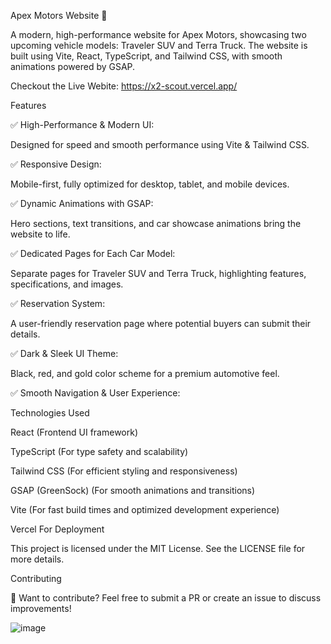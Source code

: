 Apex Motors Website 🚗

A modern, high-performance website for Apex Motors, showcasing two upcoming vehicle models: Traveler SUV and Terra Truck.
The website is built using Vite, React, TypeScript, and Tailwind CSS, with smooth animations powered by GSAP.



Checkout the Live Webite: https://x2-scout.vercel.app/





Features

✅ High-Performance & Modern UI:


Designed for speed and smooth performance using Vite & Tailwind CSS.

✅ Responsive Design:


Mobile-first, fully optimized for desktop, tablet, and mobile devices.

✅ Dynamic Animations with GSAP:


Hero sections, text transitions, and car showcase animations bring the website to life.

✅ Dedicated Pages for Each Car Model:


Separate pages for Traveler SUV and Terra Truck, highlighting features, specifications, and images.

✅ Reservation System:


A user-friendly reservation page where potential buyers can submit their details.

✅ Dark & Sleek UI Theme:


Black, red, and gold color scheme for a premium automotive feel.

✅ Smooth Navigation & User Experience:


Technologies Used

React (Frontend UI framework)

TypeScript (For type safety and scalability)

Tailwind CSS (For efficient styling and responsiveness)

GSAP (GreenSock) (For smooth animations and transitions)

Vite (For fast build times and optimized development experience)

Vercel For Deployment 


This project is licensed under the MIT License. See the LICENSE file for more details.

Contributing

🚀 Want to contribute? Feel free to submit a PR or create an issue to discuss improvements!

![image](https://github.com/user-attachments/assets/e39a9658-e733-4553-9a84-84bd6d39bdf2)
